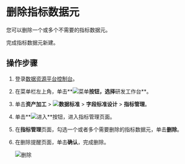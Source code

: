 # 删除指标数据元

您可以删除一个或多个不需要的指标数据元。

完成指标数据元新建。

## 操作步骤

1.  登录[数据资源平台控制台](https://dataq.console.aliyun.com)。

2.  在菜单栏左上角，单击**![菜单](https://static-aliyun-doc.oss-accelerate.aliyuncs.com/assets/img/zh-CN/6504337061/p188771.png)**按钮，选择**研发工作台**。

3.  单击**资产加工** \> **![数据标准](https://static-aliyun-doc.oss-accelerate.aliyuncs.com/assets/img/zh-CN/6358100161/p208862.png)** \> **字段标准设计** \> **指标管理**。

4.  单击**![进入](https://static-aliyun-doc.oss-accelerate.aliyuncs.com/assets/img/zh-CN/6504337061/p188815.png)**按钮，进入指标管理页面。

5.  在**指标管理**页面，勾选一个或者多个需要删除的指标数据元，单击**删除**。

6.  在删除提醒页面，单击**确认**，完成删除。

    ![删除](https://static-aliyun-doc.oss-accelerate.aliyuncs.com/assets/img/zh-CN/0966160161/p212707.png)


